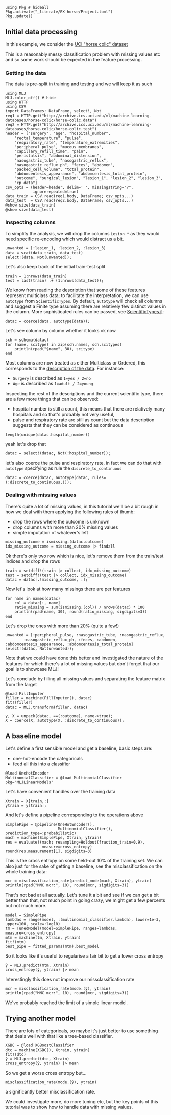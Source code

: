 <!--This file was generated, do not modify it.-->
```julia:ex1
using Pkg # hideall
Pkg.activate("_literate/EX-horse/Project.toml")
Pkg.update()
```

## Initial data processing

In this example, we consider the [UCI "horse colic" dataset](http://archive.ics.uci.edu/ml/datasets/Horse+Colic)

This is a reasonably messy classification problem with missing values etc and so some work should be expected in the feature processing.

### Getting the data

The data is pre-split in training and testing and we will keep it as such

```julia:ex2
using MLJ
MLJ.color_off() # hide
using HTTP
using CSV
import DataFrames: DataFrame, select!, Not
req1 = HTTP.get("http://archive.ics.uci.edu/ml/machine-learning-databases/horse-colic/horse-colic.data")
req2 = HTTP.get("http://archive.ics.uci.edu/ml/machine-learning-databases/horse-colic/horse-colic.test")
header = ["surgery", "age", "hospital_number",
    "rectal_temperature", "pulse",
    "respiratory_rate", "temperature_extremities",
    "peripheral_pulse", "mucous_membranes",
    "capillary_refill_time", "pain",
    "peristalsis", "abdominal_distension",
    "nasogastric_tube", "nasogastric_reflux",
    "nasogastric_reflux_ph", "feces", "abdomen",
    "packed_cell_volume", "total_protein",
    "abdomcentesis_appearance", "abdomcentesis_total_protein",
    "outcome", "surgical_lesion", "lesion_1", "lesion_2", "lesion_3",
    "cp_data"]
csv_opts = (header=header, delim=' ', missingstring="?",
            ignorerepeated=true)
data_train = CSV.read(req1.body, DataFrame; csv_opts...)
data_test  = CSV.read(req2.body, DataFrame; csv_opts...)
@show size(data_train)
@show size(data_test)
```

### Inspecting columns

To simplify the analysis, we will drop the columns `Lesion *` as they would need specific re-encoding which would distract us a bit.

```julia:ex3
unwanted = [:lesion_1, :lesion_2, :lesion_3]
data = vcat(data_train, data_test)
select!(data, Not(unwanted));
```

Let's also keep track of the initial train-test split

```julia:ex4
train = 1:nrows(data_train)
test = last(train) .+ (1:nrows(data_test));
```

We know from reading the description that some of these features represent multiclass data; to facilitate the interpretation, we can use `autotype` from `ScientificTypes`.
By default, `autotype` will check all columns and suggest a Finite type assuming there are relatively few distinct values in the column.
More sophisticated rules can be passed, see [ScientificTypes.jl](https://alan-turing-institute.github.io/ScientificTypes.jl/dev/):

```julia:ex5
datac = coerce(data, autotype(data));
```

Let's see column by column whether it looks ok now

```julia:ex6
sch = schema(datac)
for (name, scitype) in zip(sch.names, sch.scitypes)
    println(rpad("$name", 30), scitype)
end
```

Most columns are now treated as either Multiclass or Ordered, this
corresponds to the [description of the data](https://archive.ics.uci.edu/ml/datasets/Horse+Colic). For instance:

- `Surgery` is described as `1=yes / 2=no`
- `Age` is described as `1=adult / 2=young`

Inspecting the rest of the descriptions and the current scientific type,
there are a few more things that can be observed:

- hospital number is still a count, this means that there are relatively many hospitals and so  that's  probably not very useful,
- pulse and respiratory rate are still as count but the data description suggests that they can be considered as continuous

```julia:ex7
length(unique(datac.hospital_number))
```

yeah let's drop that

```julia:ex8
datac = select!(datac, Not(:hospital_number));
```

let's also coerce the pulse and respiratory rate, in fact we can do that with
`autotype` specifying as rule the `discrete_to_continuous`

```julia:ex9
datac = coerce(datac, autotype(datac, rules=(:discrete_to_continuous,)));
```

### Dealing with missing values

There's quite a lot of missing values, in this tutorial we'll be a bit rough in how we deal with them applying the following rules of thumb:

- drop the rows where the outcome is unknown
- drop columns with more than 20% missing values
- simple imputation of whatever's left

```julia:ex10
missing_outcome = ismissing.(datac.outcome)
idx_missing_outcome = missing_outcome |> findall
```

Ok there's only two row which is nice, let's remove them from the train/test indices and drop the rows

```julia:ex11
train = setdiff!(train |> collect, idx_missing_outcome)
test = setdiff!(test |> collect, idx_missing_outcome)
datac = datac[.!missing_outcome, :];
```

Now let's look at how many missings there are per features

```julia:ex12
for name in names(datac)
    col = datac[:, name]
    ratio_missing = sum(ismissing.(col)) / nrows(datac) * 100
    println(rpad(name, 30), round(ratio_missing, sigdigits=3))
end
```

Let's drop the ones with more than 20% (quite a few!)

```julia:ex13
unwanted = [:peripheral_pulse, :nasogastric_tube, :nasogastric_reflux,
        :nasogastric_reflux_ph, :feces, :abdomen, :abdomcentesis_appearance, :abdomcentesis_total_protein]
select!(datac, Not(unwanted));
```

Note that we could have done this better and investigated the nature of the features for which there's a lot of missing values but don't forget that our goal is to showcase MLJ!

Let's conclude by filling all missing values and separating the feature matrix from the  target

```julia:ex14
@load FillImputer
filler = machine(FillImputer(), datac)
fit!(filler)
datac = MLJ.transform(filler, datac)

y, X = unpack(datac, ==(:outcome), name->true);
X = coerce(X, autotype(X, :discrete_to_continuous));
```

## A baseline model

Let's define a first sensible model and get a baseline, basic steps are:
- one-hot-encode the categoricals
- feed all this into a classifier

```julia:ex15
@load OneHotEncoder
MultinomialClassifier = @load MultinomialClassifier pkg="MLJLinearModels"
```

Let's have convenient handles over the training data

```julia:ex16
Xtrain = X[train,:]
ytrain = y[train];
```

And let's define a pipeline corresponding to the operations above

```julia:ex17
SimplePipe = @pipeline(OneHotEncoder(),
                       MultinomialClassifier(), prediction_type=:probabilistic)
mach = machine(SimplePipe, Xtrain, ytrain)
res = evaluate!(mach; resampling=Holdout(fraction_train=0.9),
                measure=cross_entropy)
round(res.measurement[1], sigdigits=3)
```

This is the cross entropy on some held-out 10% of the training set.
We can also just for the sake of getting a baseline, see the misclassification on the whole training data:

```julia:ex18
mcr = misclassification_rate(predict_mode(mach, Xtrain), ytrain)
println(rpad("MNC mcr:", 10), round(mcr, sigdigits=3))
```

That's not bad at all actually.
Let's tune it a bit and see if we can get a bit better than that, not much point in going crazy, we might get a few percents but not much more.

```julia:ex19
model = SimplePipe
lambdas = range(model, :(multinomial_classifier.lambda), lower=1e-3, upper=100, scale=:log10)
tm = TunedModel(model=SimplePipe, ranges=lambdas, measure=cross_entropy)
mtm = machine(tm, Xtrain, ytrain)
fit!(mtm)
best_pipe = fitted_params(mtm).best_model
```

So it looks like it's useful to regularise a fair bit to get a lower cross entropy

```julia:ex20
ŷ = MLJ.predict(mtm, Xtrain)
cross_entropy(ŷ, ytrain) |> mean
```

Interestingly this does not improve our missclassification rate

```julia:ex21
mcr = misclassification_rate(mode.(ŷ), ytrain)
println(rpad("MNC mcr:", 10), round(mcr, sigdigits=3))
```

We've probably reached the limit of a simple linear model.

## Trying another model

There are lots of categoricals, so maybe  it's just better to use something that deals well with that like a tree-based classifier.

```julia:ex22
XGBC = @load XGBoostClassifier
dtc = machine(XGBC(), Xtrain, ytrain)
fit!(dtc)
ŷ = MLJ.predict(dtc, Xtrain)
cross_entropy(ŷ, ytrain) |> mean
```

So we get a worse cross entropy but...

```julia:ex23
misclassification_rate(mode.(ŷ), ytrain)
```

a significantly better misclassification rate.

We could investigate more, do more tuning etc, but the key points of this tutorial was to show how to handle data with missing values.


